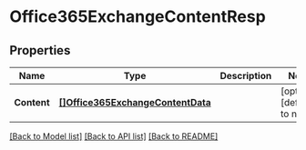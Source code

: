 # Office365ExchangeContentResp

## Properties
Name | Type | Description | Notes
------------ | ------------- | ------------- | -------------
**Content** | [**[]Office365ExchangeContentData**](Office365ExchangeContentData.md) |  | [optional] [default to null]

[[Back to Model list]](../README.md#documentation-for-models) [[Back to API list]](../README.md#documentation-for-api-endpoints) [[Back to README]](../README.md)

